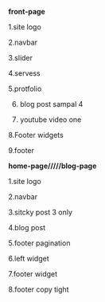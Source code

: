 



**front-page**

1.site logo

2.navbar

3.slider

4.servess

5.protfolio

6. blog post sampal 4 

7. youtube video one

8.Footer widgets

9.footer

**home-page/////blog-page**

1.site logo

2.navbar

3.sitcky post 3 only

4.blog post

5.footer pagination

6.left widget

7.footer widget

8.footer copy tight
